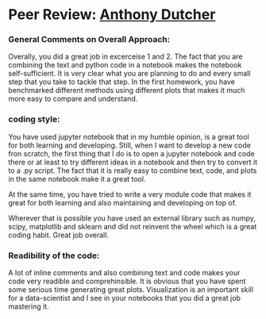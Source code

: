 # Peer Review: [Anthony Dutcher](https://github.com/tonydutcher)

### General Comments on Overall Approach:
Overally, you did a great job in excerceise 1 and 2. The fact that you are combining the text and python code in a notebook makes the notebook self-sufficient. It is very clear what you are planning to do and every small step that you take to tackle that step. In the first homework, you have benchmarked different methods using different plots that makes it much more easy to compare and understand. 

### coding style:
You have used jupyter notebook that in my humble opinion, is a great tool for both learning and developing. Still, when I want to develop a new code fron scratch, the first thing that I do is to open a jupyter notebook and code there or at least to try different ideas in a notebook and then try to convert it to a .py script. The fact that it is really easy to combine text, code, and plots in the same notebook make it a great tool. 

At the same time, you have tried to write a very module code that makes it great for both learning and also maintaining and developing on top of. 

Wherever that is possible you have used an external library such as numpy, scipy, matplotlib and sklearn and did not reinvent the wheel which is a great coding habit. Great job overall. 


### Readibility of the code:
A lot of inline comments and also combining text and code makes your code very readible and comprehinsible. It is obvious that you have spent some serious time generating great plots. Visualization is an important skill for a data-scientist and I see in your notebooks that you did a great job mastering it. 


<!--### some final micro-comments: -->

